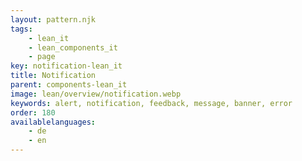 ```yaml
---
layout: pattern.njk
tags: 
    - lean_it
    - lean_components_it
    - page
key: notification-lean_it
title: Notification
parent: components-lean_it
image: lean/overview/notification.webp
keywords: alert, notification, feedback, message, banner, error
order: 180
availablelanguages: 
    - de
    - en
---
```

